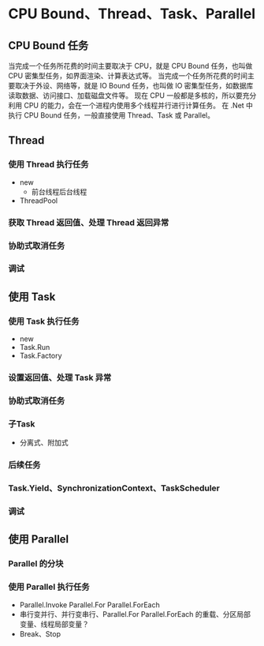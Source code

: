 # CPU Bound、Thread、Task、Parallel
## CPU Bound 任务
当完成一个任务所花费的时间主要取决于 CPU，就是 CPU Bound 任务，也叫做 CPU 密集型任务，如界面渲染、计算表达式等。
当完成一个任务所花费的时间主要取决于外设、网络等，就是 IO Bound 任务，也叫做 IO 密集型任务，如数据库读取数据、访问接口、加载磁盘文件等。
现在 CPU 一般都是多核的，所以要充分利用 CPU 的能力，会在一个进程内使用多个线程并行进行计算任务。
在 .Net 中执行 CPU Bound 任务，一般直接使用 Thread、Task 或 Parallel。

## Thread
### 使用 Thread 执行任务
- new
  - 前台线程后台线程
- ThreadPool
### 获取 Thread 返回值、处理 Thread 返回异常
### 协助式取消任务
### 调试

## 使用 Task
### 使用 Task 执行任务
- new
- Task.Run
- Task.Factory
### 设置返回值、处理 Task 异常
### 协助式取消任务
### 子Task
- 分离式、附加式
### 后续任务
### Task.Yield、SynchronizationContext、TaskScheduler
### 调试

## 使用 Parallel
### Parallel 的分块
### 使用 Parallel 执行任务
- Parallel.Invoke Parallel.For Parallel.ForEach
- 串行变并行、并行变串行、Parallel.For Parallel.ForEach 的重载、分区局部变量、线程局部变量？
- Break、Stop